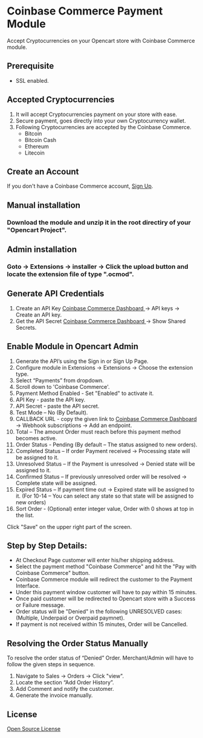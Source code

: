 # Coinbase Commerce Payment Module
Accept Cryptocurrencies on your Opencart store with Coinbase Commerce module.

## Prerequisite
- SSL enabled.

## Accepted Cryptocurrencies
1. It will accept Cryptocurrencies payment on your store with ease.
2. Secure payment, goes directly into your own Cryptocurrency wallet.
3. Following Cryptocurrencies are accepted by the Coinbase Commerce.
    - Bitcoin
    - Bitcoin Cash
    - Ethereum
    - Litecoin

## Create an Account
If you don't have a Coinbase Commerce account, <a href="https://commerce.coinbase.com/signup">Sign Up</a>.

## Manual installation

### Download the module and unzip it in the root directiry of your "Opencart Project".

## Admin installation

### Goto -> Extensions -> installer -> Click the upload button and locate the extension file of type ".ocmod".

## Generate API Credentials

1. Create an API Key <a href="https://commerce.coinbase.com/dashboard/settings"> Coinbase Commerce Dashboard </a> -> API keys -> Create an API key.
2. Get the API Secret <a href="https://commerce.coinbase.com/dashboard/settings"> Coinbase Commerce Dashboard </a> -> Show Shared Secrets.

## Enable Module in Opencart Admin

1.	Generate the API’s using the Sign in or Sign Up Page.
2.	Configure module in Extensions -> Extensions -> Choose the extension type.
3.	Select “Payments” from dropdown.
4.	Scroll down to 'Coinbase Commerce'.
5.	Payment Method Enabled - Set "Enabled" to activate it.
6.	API Key - paste the API key. 
7.	API Secret - paste the API secret.
8.	Test Mode – No (By Default).
9. CALLBACK URL - copy the given link to <a href="https://commerce.coinbase.com/dashboard/settings"> Coinbase Commerce Dashboard </a> -> Webhook subscriptions -> Add an endpoint.
10.	Total – The amount Order must reach before this payment method becomes active.
11.	Order Status - Pending (By default – The status assigned to new orders).
12.	Completed Status – If order Payment received -> Processing state will be assigned to it.
13.	Unresolved Status – If the Payment is unresolved -> Denied state will be assigned to it.
14.	Confirmed Status – If previously unresolved order will be resolved -> Complete state will be assigned.
15.	 Expired Status – If payment time out -> Expired state will be assigned to it.
(For 10-14 – You can select any state so that state will be assigned to new orders)
16.	Sort Order - (Optional) enter integer value, Order with 0 shows at top in the list.

Click "Save" on the upper right part of the screen.

## Step by Step Details:
- At Checkout Page customer will enter his/her shipping address.
- Select the payment method "Coinbase Commerce" and hit the "Pay with Coinbase Commerce" button.
- Coinbase Commerce module will redirect the customer to the Payment Interface. 
- Under this payment window customer will have to pay within 15 minutes. 
- Once paid customer will be redirected to Opencart store with a Success or Failure message.
- Order status will be "Denied" in the following UNRESOLVED cases: (Multiple, Underpaid or Overpaid paymnet).
- If payment is not received within 15 minutes, Order will be Cancelled.

## Resolving the Order Status Manually
To resolve the order status of “Denied” Order. Merchant/Admin will have to follow the given steps in sequence. 
1.	Navigate to Sales -> Orders -> Click "view".
2.	Locate the section “Add Order History”.
3.	Add Comment and notify the customer.
4.	Generate the invoice manually.

## License
[Open Source License](LICENSE)

